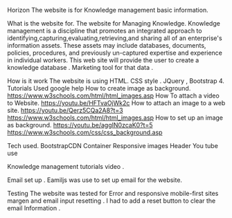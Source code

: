 Horizon
The website is for Knowledge management basic information.   
 
What is the website for.
The website for Managing Knowledge.
Knowledge management is a discipline that promotes an integrated approach to identifying,capturing,evaluating,retrieving,and sharing all of an enterprise's information assets.
These assets may include databases, documents, policies, procedures, 
and previously un-captured expertise and experience in individual workers.
This web site will provide the user to create a knowledge database . 
Marketing tool for that data .
 
How is it work 
The website is using HTML. CSS style . JQuery , Bootstrap 4. 
Tutorials
Used google help
How to create image as background.
https://www.w3schools.com/html/html_images.asp
How To attach a video to Website.
https://youtu.be/HFTvaOjWk2c
How to attach an image to a web site.
https://youtu.be/Qerz5CQa2A8?t=3
https://www.w3schools.com/html/html_images.asp
How to set up an image as background.
https://youtu.be/aggIN0zcaK0?t=5
https://www.w3schools.com/css/css_background.asp


Tech used.
BootstrapCDN
Container 
Responsive images 
Header 
You tube use  

Knowledge management tutorials video .

Email set up .
Eamiljs was use to set up email for the website.

Testing 
The website was tested for  Error and responsive  mobile-first sites margen and email input resetting .
I had to add a reset button to clear the email Information .